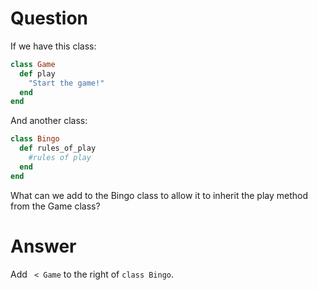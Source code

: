 # Question

If we have this class:

```ruby
class Game
  def play
    "Start the game!"
  end
end
```

And another class:

```ruby
class Bingo
  def rules_of_play
    #rules of play
  end
end
```

What can we add to the Bingo class to allow it to inherit the play method from 
the Game class?

# Answer

Add ` < Game` to the right of `class Bingo`.
